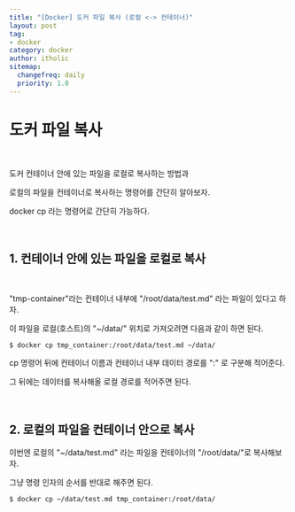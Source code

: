 ```yaml
---
title: "[Docker] 도커 파일 복사 (로컬 <-> 컨테이너)"
layout: post
tag:
- docker
category: docker
author: itholic
sitemap:
  changefreq: daily
  priority: 1.0
---
```


# 도커 파일 복사

<br/>

도커 컨테이너 안에 있는 파일을 로컬로 복사하는 방법과

로컬의 파일을 컨테이너로 복사하는 명령어를 간단히 알아보자.

docker cp 라는 명령어로 간단히 가능하다.

<br/>

## 1. 컨테이너 안에 있는 파일을 로컬로 복사

<br/>

"tmp-container"라는 컨테이너 내부에 "/root/data/test.md" 라는 파일이 있다고 하자.

이 파일을 로컬(호스트)의 "~/data/" 위치로 가져오려면 다음과 같이 하면 된다.

```shell
$ docker cp tmp_container:/root/data/test.md ~/data/ 
```

cp 명령어 뒤에 컨테이너 이름과 컨테이너 내부 데이터 경로를 ":" 로 구분해 적어준다.

그 뒤에는 데이터를 복사해올 로컬 경로를 적어주면 된다.

<br/>

## 2. 로컬의 파일을 컨테이너 안으로 복사

이번엔 로컬의 "~/data/test.md" 라는 파일을 컨테이너의 "/root/data/"로 복사해보자.

그냥 명령 인자의 순서를 반대로 해주면 된다.

```shell
$ docker cp ~/data/test.md tmp_container:/root/data/
```
